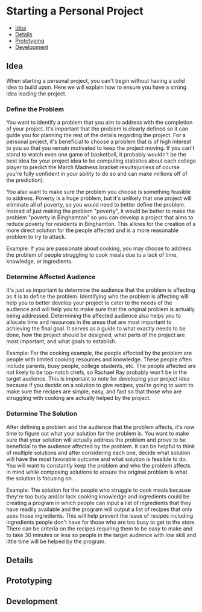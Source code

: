 # Starting a Personal Project
- [Idea](#idea)
- [Details](#details)
- [Prototyping](#prototyping)
- [Development](#development)

## Idea
When starting a personal project, you can't begin without having a solid idea to build upon. Here we will explain how to ensure you have a strong idea leading the project.
### Define the Problem
 You want to identify a problem that you aim to address with the completion of your project. It's important that the problem is clearly defined so it can guide you for planning the rest of the details regarding the project. For a personal project, it's beneficial to choose a problem that is of high interest to you so that you remain motivated to keep the project moving. If you can't stand to watch even one game of basketball, it probably wouldn't be the best idea for your project idea to be computing statistics about each college player to predict the March Madness bracket results(unless of course you're fully confident in your ability to do so and can make millions off of the prediction).

You also want to make sure the problem you choose is something feasible to address. Poverty is a huge problem, but it's unlikely that one project will eliminate all of poverty, so you would need to better define the problem.  Instead of just making the problem "poverty", it would be better to make the problem "poverty in Binghamton" so you can develop a project that aims to reduce poverty for residents in Binghamton. This allows for the creation of a more direct solution for the people affected and is a more reasonable problem to try to attack.

Example:  If you are passionate about cooking, you may choose to address the problem of people struggling to cook meals due to a lack of time, knowledge, or ingredients.

### Determine Affected Audience
It's just as important to determine the audience that the problem is affecting as it is to define the problem. Identifying who the problem is affecting will help you to better develop your project to cater to the needs of the audience and will help you to make sure that the original problem is actually being addressed. Determining the affected audience also helps you to allocate time and resources in the areas that are most important to achieving the final goal. It serves as a guide to what exactly needs to be done, how the project should be designed, what parts of the project are most important, and what goals to establish.

Example: For the cooking example, the people affected by the problem are people with limited cooking resources and knowledge. These people often include parents, busy people, college students, etc. The people affected are not likely to be top-notch chefs, so Rachael Ray probably won't be in the target audience. This is important to note for developing your project idea because if you decide on a solution to give recipes, you're going to want to make sure the recipes are simple, easy, and fast so that those who are struggling with cooking are actually helped by the project.

### Determine The Solution
After defining a problem and the audience that the problem affects, it's now time to figure out what your solution for the problem is. You want to make sure that your solution will actually address the problem and prove to be beneficial to the audience affected by the problem. It can be helpful to think of multiple solutions and after considering each one, decide what solution will have the most favorable outcome and what solution is feasible to do. You will want to constantly keep the problem and who the problem affects in mind while composing solutions to ensure the original problem is what the solution is focusing on.

Example: The solution for the people who struggle to cook meals because they're too busy and/or lack cooking knowledge and ingredients could be creating a program in which people can input a list of ingredients that they have readily available and the program will output a list of recipes that only uses those ingredients. This will help prevent the issue of recipes including ingredients people don't have for those who are too busy to get to the store. There can be criteria on the recipes requiring them to be easy to make and to take 30 minutes or less so people in the target audience with low skill and little time will be helped by the program.




## Details

## Prototyping

## Development
